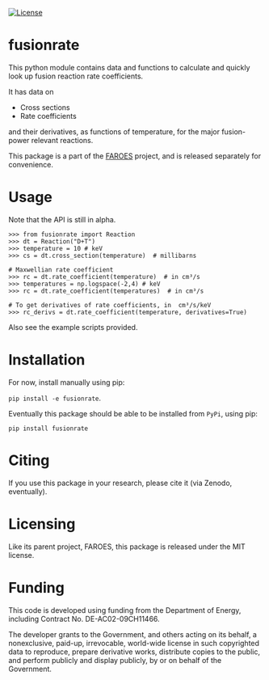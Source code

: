 [![License](https://img.shields.io/badge/License-MIT-blue.svg)](https://opensource.org/licenses/MIT)

fusionrate
==========

This python module contains data and functions to calculate and quickly look up fusion reaction rate coefficients.

It has data on

- Cross sections
- Rate coefficients

and their derivatives, as functions of temperature, for the major fusion-power relevant reactions.

This package is a part of the [FAROES](https://github.com/Plasmacontrol/FAROES) project, and is released separately for convenience.

Usage
=====

Note that the API is still in alpha.

```
>>> from fusionrate import Reaction
>>> dt = Reaction("D+T")
>>> temperature = 10 # keV
>>> cs = dt.cross_section(temperature)  # millibarns

# Maxwellian rate coefficient
>>> rc = dt.rate_coefficient(temperature)  # in cm³/s
>>> temperatures = np.logspace(-2,4) # keV
>>> rc = dt.rate_coefficient(temperatures)  # in cm³/s

# To get derivatives of rate coefficients, in  cm³/s/keV
>>> rc_derivs = dt.rate_coefficient(temperature, derivatives=True)
```
Also see the example scripts provided.

Installation
============

For now, install manually using pip:

`pip install -e fusionrate`.

Eventually this package should be able to be installed from `PyPi`, using pip:

`pip install fusionrate`

Citing
======

If you use this package in your research, please cite it (via Zenodo, eventually).

Licensing
=========

Like its parent project, FAROES, this package is released under the MIT license.

Funding
=======

This code is developed using funding from the Department of Energy,
including Contract No. DE-AC02-09CH11466.

The developer grants to the Government, and others acting on its behalf,
a nonexclusive, paid-up, irrevocable, world-wide license in such copyrighted data to reproduce,
prepare derivative works, distribute copies to the public,
and perform publicly and display publicly, by or on behalf of the Government.
